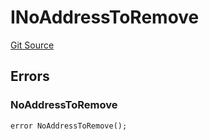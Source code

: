 # INoAddressToRemove
[Git Source](https://github.com/thrackle-io/tron/blob/a0e7b20980bb06404eb010a144cfad3764962831/src/common/IErrors.sol)


## Errors
### NoAddressToRemove

```solidity
error NoAddressToRemove();
```

